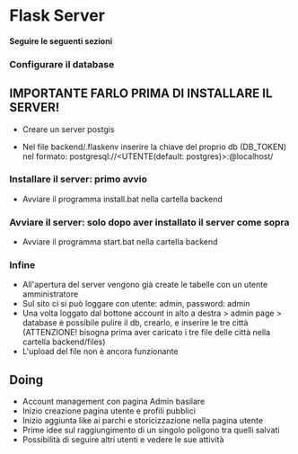 # Flask Server

  

#### Seguire le seguenti sezioni

  

### Configurare il database 
## IMPORTANTE FARLO PRIMA DI INSTALLARE IL SERVER!

- Creare un server postgis

- Nel file backend/.flaskenv inserire la chiave del proprio db (DB_TOKEN) nel formato: postgresql://<UTENTE(default: postgres)>:<PASSWORD>@localhost/<NOMEDB>

  

### Installare il server: primo avvio

- Avviare il programma install.bat nella cartella backend

  

### Avviare il server: solo dopo aver installato il server come sopra

- Avviare il programma start.bat nella cartella backend
### Infine
- All'apertura del server vengono già create le tabelle con un utente amministratore
- Sul sito ci si può loggare con utente: admin, password: admin
- Una volta loggato dal bottone account in alto a destra > admin page > database è possibile pulire il db, crearlo, e inserire le tre città (ATTENZIONE! bisogna prima aver caricato i tre file delle città nella cartella backend/files) 
- L'upload del file non è ancora funzionante

## Doing
- Account management con pagina Admin basilare
- Inizio creazione pagina utente e profili pubblici
- Inizio aggiunta like ai parchi e storicizzazione nella pagina utente
- Prime idee sul raggiungimento di un singolo poligono tra quelli salvati
- Possibilità di seguire altri utenti e vedere le sue attività